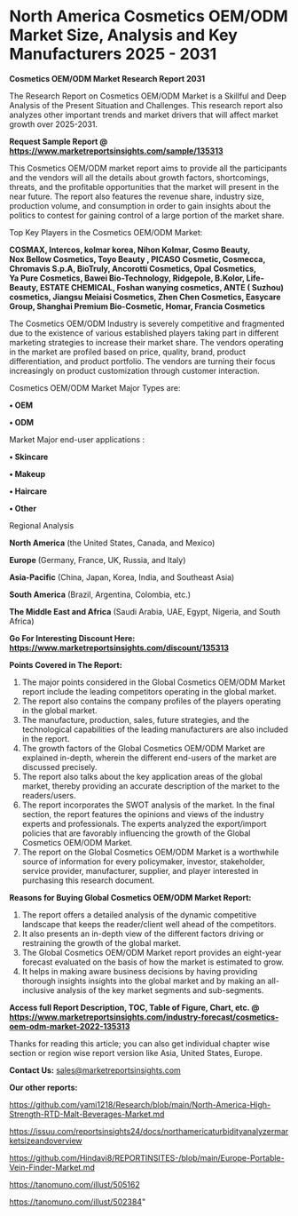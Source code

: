  # North America Cosmetics OEM/ODM Market Size, Analysis and Key Manufacturers 2025 - 2031

<strong>Cosmetics OEM/ODM Market Research Report 2031</strong>

The Research Report on Cosmetics OEM/ODM Market is a Skillful and Deep Analysis of the Present Situation and Challenges. This research report also analyzes other important trends and market drivers that will affect market growth over 2025-2031.

<strong>Request Sample Report @ <a href=https://www.marketreportsinsights.com/sample/135313>https://www.marketreportsinsights.com/sample/135313</a></strong>

This Cosmetics OEM/ODM market report aims to provide all the participants and the vendors will all the details about growth factors, shortcomings, threats, and the profitable opportunities that the market will present in the near future. The report also features the revenue share, industry size, production volume, and consumption in order to gain insights about the politics to contest for gaining control of a large portion of the market share.

Top Key Players in the Cosmetics OEM/ODM Market:

<strong>COSMAX, Intercos, kolmar korea, Nihon Kolmar, Cosmo Beauty, Nox Bellow Cosmetics, Toyo Beauty , PICASO Cosmetic, Cosmecca, Chromavis S.p.A, BioTruly, Ancorotti Cosmetics, Opal Cosmetics, Ya Pure Cosmetics, Bawei Bio-Technology, Ridgepole, B.Kolor, Life-Beauty, ESTATE CHEMICAL, Foshan wanying cosmetics, ANTE ( Suzhou) cosmetics, Jiangsu Meiaisi Cosmetics, Zhen Chen Cosmetics, Easycare Group, Shanghai Premium Bio-Cosmetic, Homar, Francia Cosmetics</strong>

The Cosmetics OEM/ODM Industry is severely competitive and fragmented due to the existence of various established players taking part in different marketing strategies to increase their market share. The vendors operating in the market are profiled based on price, quality, brand, product differentiation, and product portfolio. The vendors are turning their focus increasingly on product customization through customer interaction.

Cosmetics OEM/ODM Market Major Types are:

<strong>• OEM

• ODM</strong>

Market Major end-user applications :

<strong>• Skincare

• Makeup

• Haircare

• Other</strong>

Regional Analysis

</u><strong><b>North America</b></strong> (the United States, Canada, and Mexico)

<strong><b>Europe </b></strong>(Germany, France, UK, Russia, and Italy)

<strong><b>Asia-Pacific</b></strong> (China, Japan, Korea, India, and Southeast Asia)

<strong><b>South America</b></strong> (Brazil, Argentina, Colombia, etc.)

<strong><b>The Middle East and Africa</b></strong> (Saudi Arabia, UAE, Egypt, Nigeria, and South Africa)

<strong>Go For Interesting Discount Here: <a href=https://www.marketreportsinsights.com/discount/135313>https://www.marketreportsinsights.com/discount/135313</a></strong>

<strong>Points Covered in The Report:</strong>
<ol>
  <li>The major points considered in the Global Cosmetics OEM/ODM Market report include the leading competitors operating in the global market.</li>
  <li>The report also contains the company profiles of the players operating in the global market.</li>
  <li>The manufacture, production, sales, future strategies, and the technological capabilities of the leading manufacturers are also included in the report.</li>
  <li>The growth factors of the Global Cosmetics OEM/ODM Market are explained in-depth, wherein the different end-users of the market are discussed precisely.</li>
  <li>The report also talks about the key application areas of the global market, thereby providing an accurate description of the market to the readers/users.</li>
  <li>The report incorporates the SWOT analysis of the market. In the final section, the report features the opinions and views of the industry experts and professionals. The experts analyzed the export/import policies that are favorably influencing the growth of the Global Cosmetics OEM/ODM Market.</li>
  <li>The report on the Global Cosmetics OEM/ODM Market is a worthwhile source of information for every policymaker, investor, stakeholder, service provider, manufacturer, supplier, and player interested in purchasing this research document.</li>
</ol>
<strong>Reasons for Buying Global Cosmetics OEM/ODM Market Report:</strong>

<ol>
  <li>The report offers a detailed analysis of the dynamic competitive landscape that keeps the reader/client well ahead of the competitors.</li>
  <li>It also presents an in-depth view of the different factors driving or restraining the growth of the global market.</li>
  <li>The Global Cosmetics OEM/ODM Market report provides an eight-year forecast evaluated on the basis of how the market is estimated to grow.</li>
  <li>It helps in making aware business decisions by having providing thorough insights insights into the global market and by making an all-inclusive analysis of the key market segments and sub-segments.</li>
</ol>
<strong>Access full Report Description, TOC, Table of Figure, Chart, etc. @ <a href=https://www.marketreportsinsights.com/industry-forecast/cosmetics-oem-odm-market-2022-135313>https://www.marketreportsinsights.com/industry-forecast/cosmetics-oem-odm-market-2022-135313</a></strong>


Thanks for reading this article; you can also get individual chapter wise section or region wise report version like Asia, United States, Europe.

<strong>Contact Us:</strong>
sales@marketreportsinsights.com

<strong>Our other reports:</strong>

<a href=https://github.com/yami1218/Research/blob/main/North-America-High-Strength-RTD-Malt-Beverages-Market.md>https://github.com/yami1218/Research/blob/main/North-America-High-Strength-RTD-Malt-Beverages-Market.md</a>

<a href=https://issuu.com/reportsinsights24/docs/northamericaturbidityanalyzermarketsizeandoverview>https://issuu.com/reportsinsights24/docs/northamericaturbidityanalyzermarketsizeandoverview</a>

<a href=https://github.com/Hindavi8/REPORTINSITES-/blob/main/Europe-Portable-Vein-Finder-Market.md>https://github.com/Hindavi8/REPORTINSITES-/blob/main/Europe-Portable-Vein-Finder-Market.md</a>

<a href=https://tanomuno.com/illust/505162>https://tanomuno.com/illust/505162</a>

<a href=https://tanomuno.com/illust/502384>https://tanomuno.com/illust/502384</a>"
